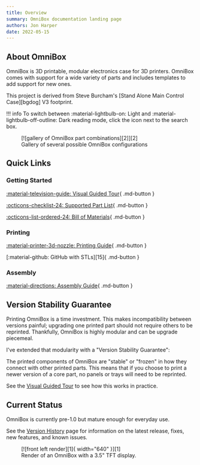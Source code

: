 ```yaml
---
title: Overview
summary: OmniBox documentation landing page
authors: Jon Harper
date: 2022-05-15
---
```


## About OmniBox

OmniBox is 3D printable, modular electronics case for 3D printers. OmniBox comes with support for a wide variety of parts and includes templates to add support for new ones. 

This project is derived from Steve Burcham's [Stand Alone Main Control Case][bgdog] V3 footprint.

!!! info
    To switch between :material-lightbulb-on: Light and :material-lightbulb-off-outline: Dark reading mode, click the icon next to the search box.

<figure markdown>
  [![gallery of OmniBox part combinations][2]][2]
  <figcaption>Gallery of several possible OmniBox configurations</figcaption>
</figure>



## Quick Links

### Getting Started

[:material-television-guide: Visual Guided Tour][11]{ .md-button }

[:octicons-checklist-24: Supported Part List][12]{ .md-button }

[:octicons-list-ordered-24: Bill of Materials][13]{ .md-button }

### Printing

[:material-printer-3d-nozzle: Printing Guide][14]{ .md-button }

[:material-github: GitHub with STLs][15]{ .md-button }

### Assembly

[:material-directions: Assembly Guide][16]{ .md-button }

## Version Stability Guarantee

Printing OmniBox is a time investment. This makes incompatibility between versions painful; upgrading one printed part should not require others to be reprinted. Thankfully, OmniBox is highly modular and can be upgrade piecemeal.

I've extended that modularity with a "Version Stability Guarantee":

The printed components of OmniBox are "stable" or "frozen" in how they connect with other printed parts. This means that if you choose to print a newer version of a core part, no panels or trays will need to be reprinted.

See the [Visual Guided Tour][11] to see how this works in practice.

## Current Status

OmniBox is currently pre-1.0 but mature enough for everyday use.

See the [Version History][4] page for information on the latest release, fixes, new features, and known issues.

<figure markdown>
  [![front left render][1]{ width="640" }][1]
  <figcaption>Render of an OmniBox with a 3.5" TFT display.</figcaption>
</figure>

[1]: img/gallery_0.9.8/front_left.png
[2]: img/gallery_0.9.8.1/gallery_high.png
[3]: img/gallery_0.9.8/oscar_right.jpg
[4]: history/index.md "Version History (Current Release)"

[11]: tour.md "Visual Guided Tour"
[12]: support/index.md "Supported Parts List"
[13]: bom.md "Bill of Materials"
[14]: printing.md "Printing Guide"

[16]: assembly/index.md "Assembly Guide"